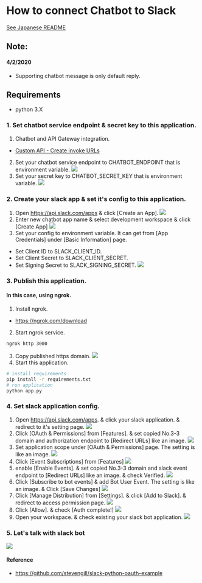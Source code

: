 
# How to connect Chatbot to Slack

[See Japanese README](README_ja.md)
## Note:
  #### 4/2/2020
  - Supporting chatbot message is only default reply.

## Requirements
- python 3.X

### 1. Set chatbot service endpoint & secret key to this application.
1. Chatbot and API Gateway integration.
  - [Custom API - Create invoke URLs](https://docs.ncloud.com/en/chatbot/chatbot-2-5.html)
2. Set your chatbot service endpoint to CHATBOT_ENDPOINT that is environment variable. 
  ![](images/1-2.png)
3. Set your secret key to CHATBOT_SECRET_KEY that is environment variable.
  ![](images/1-3.png)

### 2. Create your slack app & set it's config to this application.
1. Open https://api.slack.com/apps & click [Create an App].
  ![](images/2-1.png)
2. Enter new chatbot app name & select development workspace & click [Create App]
  ![](images/2-2.png)
3. Set your config to environment variable. It can get from [App Credentials] under [Basic Information] page.
  - Set Client ID to SLACK_CLIENT_ID.
  - Set Client Secret to SLACK_CLIENT_SECRET.
  - Set Signing Secret to SLACK_SIGNING_SECRET.
  ![](images/2-3.png)

### 3. Publish this application.
#### In this case, using ngrok.
1. Install ngrok.
  - https://ngrok.com/download
2. Start ngrok service.
```bash
ngrok http 3000
```
3. Copy published https domain.
  ![](images/3-3.png)
4. Start this application.
```bash
# install requirements
pip install -r requirements.txt
# run application
python app.py
```

### 4. Set slack application config.
1. Open https://api.slack.com/apps. & click your slack application. & redirect to it's setting page.
  ![](images/4-1.png)
2. Click [OAuth & Permissions] from [Features]. & set copied No.3-3 domain and authorization endpoint to [Redirect URLs] like an image.
  ![](images/4-2.png)
3. Set application scope under [OAuth & Permissions] page. The setting is like an image.
  ![](images/4-3.png)
4. Click [Event Subscriptions] from [Features]
  ![](images/4-4.png)
5. enable [Enable Events]. & set copied No.3-3 domain and slack event endpoint to [Redirect URLs] like an image. & check Verified.
  ![](images/4-5.png)
6. Click [Subscribe to bot events] & add Bot User Event. The setting is like an image. & Click [Save Changes]
  ![](images/4-6.png)
7. Click [Manage Distribution] from [Settings]. & click [Add to Slack]. & redirect to access permission page.
  ![](images/4-7.png)
8. Click [Allow]. & check [Auth complete!]
  ![](images/4-8.png)
9. Open your workspace. & check existing your slack bot application.
  ![](images/4-9.png)


### 5. Let's talk with slack bot
  ![](images/5.png)

#### Reference
- https://github.com/stevengill/slack-python-oauth-example

